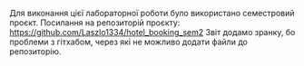  Для виконання цієї лабораторної роботи було використано семестровий проєкт. Посилання на репозиторій проєкту: https://github.com/Laszlo1334/hotel_booking_sem2
 Звіт додамо зранку, бо проблеми з гітхабом, через які не можливо додати файли до репозиторію.
